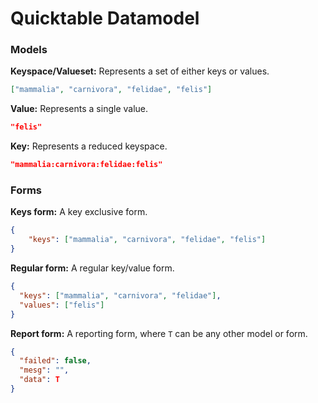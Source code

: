 # Quicktable Datamodel

### Models

**Keyspace/Valueset:**
Represents a set of either keys or values.

```json
["mammalia", "carnivora", "felidae", "felis"]
```

**Value:**
Represents a single value.

```json
"felis"
```

**Key:**
Represents a reduced keyspace.

```json
"mammalia:carnivora:felidae:felis"
```

### Forms

**Keys form:**
A key exclusive form.

```json
{
    "keys": ["mammalia", "carnivora", "felidae", "felis"]
}
```

**Regular form:**
A regular key/value form.

```json
{
  "keys": ["mammalia", "carnivora", "felidae"],
  "values": ["felis"]
}
```

**Report form:**
A reporting form, where `T` can be any other model or form.

```json
{
  "failed": false,
  "mesg": "",
  "data": T
}
```
